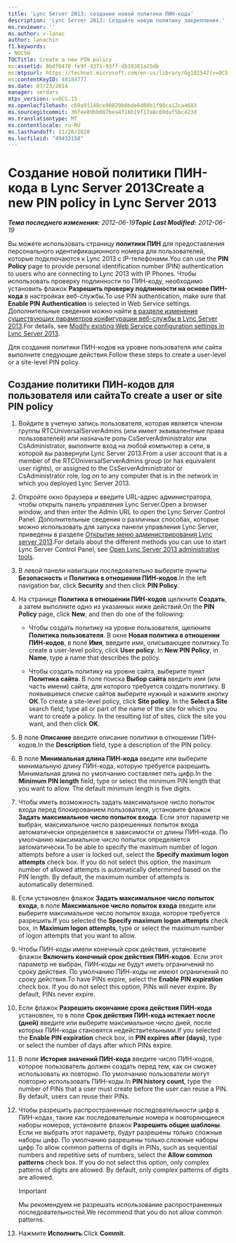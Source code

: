 ```yaml
---
title: 'Lync Server 2013: создание новой политики ПИН-кода'
description: 'Lync Server 2013: Создайте новую политику закрепления.'
ms.reviewer: ''
ms.author: v-lanac
author: lanachin
f1.keywords:
- NOCSH
TOCTitle: Create a new PIN policy
ms:assetid: 8bdf0478-fe9f-4371-93ff-db39381a25db
ms:mtpsurl: https://technet.microsoft.com/en-us/library/Gg182547(v=OCS.15)
ms:contentKeyID: 48184777
ms.date: 07/23/2014
manager: serdars
mtps_version: v=OCS.15
ms.openlocfilehash: c69a91148ce90829b8bde6d88b1f98ca12ca4683
ms.sourcegitcommit: 36fee89bb887bea4f18b19f17a8c69daf5bc423d
ms.translationtype: MT
ms.contentlocale: ru-RU
ms.lasthandoff: 11/26/2020
ms.locfileid: "49432158"
---
```

# <a name="create-a-new-pin-policy-in-lync-server-2013"></a><span data-ttu-id="d3ab3-103">Создание новой политики ПИН-кода в Lync Server 2013</span><span class="sxs-lookup"><span data-stu-id="d3ab3-103">Create a new PIN policy in Lync Server 2013</span></span>

<div data-xmlns="http://www.w3.org/1999/xhtml">

<div class="topic" data-xmlns="http://www.w3.org/1999/xhtml" data-msxsl="urn:schemas-microsoft-com:xslt" data-cs="https://msdn.microsoft.com/">

<div data-asp="https://msdn2.microsoft.com/asp">



</div>

<div id="mainSection">

<div id="mainBody"><span data-ttu-id="d3ab3-104">

<span> </span></span><span class="sxs-lookup"><span data-stu-id="d3ab3-104">

<span> </span></span></span>

<span data-ttu-id="d3ab3-105">_**Тема последнего изменения:** 2012-06-19_</span><span class="sxs-lookup"><span data-stu-id="d3ab3-105">_**Topic Last Modified:** 2012-06-19_</span></span>

<span data-ttu-id="d3ab3-106">Вы можете использовать страницу **политики ПИН** для предоставления персонального идентификационного номера для пользователей, которые подключаются к Lync 2013 с IP-телефонами.</span><span class="sxs-lookup"><span data-stu-id="d3ab3-106">You can use the **PIN Policy** page to provide personal identification number (PIN) authentication to users who are connecting to Lync 2013 with IP Phones.</span></span> <span data-ttu-id="d3ab3-107">Чтобы использовать проверку подлинности по ПИН-коду, необходимо установить флажок **Разрешить проверку подлинности на основе ПИН-кода** в настройках веб-службы.</span><span class="sxs-lookup"><span data-stu-id="d3ab3-107">To use PIN authentication, make sure that **Enable PIN Authentication** is selected in Web Service settings.</span></span> <span data-ttu-id="d3ab3-108">Дополнительные сведения можно найти [в разделе изменение существующих параметров конфигурации веб-службы в Lync Server 2013](lync-server-2013-modify-existing-web-service-configuration-settings.md).</span><span class="sxs-lookup"><span data-stu-id="d3ab3-108">For details, see [Modify existing Web Service configuration settings in Lync Server 2013](lync-server-2013-modify-existing-web-service-configuration-settings.md).</span></span>

<span data-ttu-id="d3ab3-109">Для создания политики ПИН-кодов на уровне пользователя или сайта выполните следующие действия.</span><span class="sxs-lookup"><span data-stu-id="d3ab3-109">Follow these steps to create a user-level or a site-level PIN policy.</span></span>

<div>

## <a name="to-create-a-user-or-site-pin-policy"></a><span data-ttu-id="d3ab3-110">Создание политики ПИН-кодов для пользователя или сайта</span><span class="sxs-lookup"><span data-stu-id="d3ab3-110">To create a user or site PIN policy</span></span>

1.  <span data-ttu-id="d3ab3-111">Войдите в учетную запись пользователя, которая является членом группы RTCUniversalServerAdmins (или имеет эквивалентные права пользователей) или назначьте роль CsServerAdministrator или CsAdministrator, выполните вход на любой компьютер в сети, в которой вы развернули Lync Server 2013.</span><span class="sxs-lookup"><span data-stu-id="d3ab3-111">From a user account that is a member of the RTCUniversalServerAdmins group (or has equivalent user rights), or assigned to the CsServerAdministrator or CsAdministrator role, log on to any computer that is in the network in which you deployed Lync Server 2013.</span></span>

2.  <span data-ttu-id="d3ab3-112">Откройте окно браузера и введите URL-адрес администратора, чтобы открыть панель управления Lync Server.</span><span class="sxs-lookup"><span data-stu-id="d3ab3-112">Open a browser window, and then enter the Admin URL to open the Lync Server Control Panel.</span></span> <span data-ttu-id="d3ab3-113">Дополнительные сведения о различных способах, которые можно использовать для запуска панели управления Lync Server, приведены в разделе [Открытие меню администрирования Lync server 2013](lync-server-2013-open-lync-server-administrative-tools.md).</span><span class="sxs-lookup"><span data-stu-id="d3ab3-113">For details about the different methods you can use to start Lync Server Control Panel, see [Open Lync Server 2013 administrative tools](lync-server-2013-open-lync-server-administrative-tools.md).</span></span>

3.  <span data-ttu-id="d3ab3-114">В левой панели навигации последовательно выберите пункты **Безопасность** и **Политика в отношении ПИН-кодов**.</span><span class="sxs-lookup"><span data-stu-id="d3ab3-114">In the left navigation bar, click **Security** and then click **PIN Policy**.</span></span>

4.  <span data-ttu-id="d3ab3-115">На странице **Политика в отношении ПИН-кодов** щелкните **Создать**, а затем выполните одно из указанных ниже действий.</span><span class="sxs-lookup"><span data-stu-id="d3ab3-115">On the **PIN Policy** page, click **New**, and then do one of the following:</span></span>
    
      - <span data-ttu-id="d3ab3-p103">Чтобы создать политику на уровне пользователя, щелкните **Политика пользователя**. В окне **Новая политика в отношении ПИН-кодов**, в поле **Имя**, введите имя, описывающее политику.</span><span class="sxs-lookup"><span data-stu-id="d3ab3-p103">To create a user-level policy, click **User policy**. In **New PIN Policy**, in **Name**, type a name that describes the policy.</span></span>
    
      - <span data-ttu-id="d3ab3-p104">Чтобы создать политику на уровне сайта, выберите пункт **Политика сайта**. В поле поиска **Выбор сайта** введите имя (или часть имени) сайта, для которого требуется создать политику. В появившемся списке сайтов выберите нужный и нажмите кнопку **ОК**.</span><span class="sxs-lookup"><span data-stu-id="d3ab3-p104">To create a site-level policy, click **Site policy**. In the **Select a Site** search field, type all or part of the name of the site for which you want to create a policy. In the resulting list of sites, click the site you want, and then click **OK**.</span></span>

5.  <span data-ttu-id="d3ab3-121">В поле **Описание** введите описание политики в отношении ПИН-кодов.</span><span class="sxs-lookup"><span data-stu-id="d3ab3-121">In the **Description** field, type a description of the PIN policy.</span></span>

6.  <span data-ttu-id="d3ab3-p105">В поле **Минимальная длина ПИН-кода** введите или выберите минимальную длину ПИН-кода, которую требуется разрешить. Минимальная длина по умолчанию составляет пять цифр.</span><span class="sxs-lookup"><span data-stu-id="d3ab3-p105">In the **Minimum PIN length** field, type or select the minimum PIN length that you want to allow. The default minimum length is five digits.</span></span>

7.  <span data-ttu-id="d3ab3-p106">Чтобы иметь возможность задать максимальное число попыток входа перед блокированием пользователя, установите флажок **Задать максимальное число попыток входа**. Если этот параметр не выбран, максимальное число разрешенных попыток входа автоматически определяется в зависимости от длины ПИН-кода. По умолчанию максимальное число попыток определяется автоматически.</span><span class="sxs-lookup"><span data-stu-id="d3ab3-p106">To be able to specify the maximum number of logon attempts before a user is locked out, select the **Specify maximum logon attempts** check box. If you do not select this option, the maximum number of allowed attempts is automatically determined based on the PIN length. By default, the maximum number of attempts is automatically determined.</span></span>

8.  <span data-ttu-id="d3ab3-127">Если установлен флажок **Задать максимальное число попыток входа**, в поле **Максимальное число попыток входа** введите или выберите максимальное число попыток входа, которое требуется разрешить.</span><span class="sxs-lookup"><span data-stu-id="d3ab3-127">If you selected the **Specify maximum logon attempts** check box, in **Maximum logon attempts**, type or select the maximum number of logon attempts that you want to allow.</span></span>

9.  <span data-ttu-id="d3ab3-p107">Чтобы ПИН-коды имели конечный срок действия, установите флажок **Включить конечный срок действия ПИН-кодов**. Если этот параметр не выбран, ПИН-коды не будут иметь ограничений по сроку действия. По умолчанию ПИН-коды не имеют ограничений по сроку действия.</span><span class="sxs-lookup"><span data-stu-id="d3ab3-p107">To have PINs expire, select the **Enable PIN expiration** check box. If you do not select this option, PINs will never expire. By default, PINs never expire.</span></span>

10. <span data-ttu-id="d3ab3-131">Если флажок **Разрешить окончание срока действия ПИН-кода** установлен, то в поле **Срок действия ПИН-кода истекает после (дней)** введите или выберите максимальное число дней, после которых ПИН-коды становятся недействительными.</span><span class="sxs-lookup"><span data-stu-id="d3ab3-131">If you selected the **Enable PIN expiration** check box, in **PIN expires after (days)**, type or select the number of days after which PINs expire.</span></span>

11. <span data-ttu-id="d3ab3-p108">В поле **История значений ПИН-кода** введите число ПИН-кодов, которое пользователь должен создать перед тем, как он сможет использовать их повторно. По умолчанию пользователи могут повторно использовать ПИН-коды.</span><span class="sxs-lookup"><span data-stu-id="d3ab3-p108">In **PIN history count**, type the number of PINs that a user must create before the user can reuse a PIN. By default, users can reuse their PINs.</span></span>

12. <span data-ttu-id="d3ab3-p109">Чтобы разрешить распространенные последовательности цифр в ПИН-кодах, такие как последовательные номера и повторяющиеся наборы номеров, установите флажок **Разрешить общие шаблоны**. Если не выбрать этот параметр, будут разрешены только сложные наборы цифр. По умолчанию разрешены только сложные наборы цифр.</span><span class="sxs-lookup"><span data-stu-id="d3ab3-p109">To allow common patterns of digits in PINs, such as sequential numbers and repetitive sets of numbers, select the **Allow common patterns** check box. If you do not select this option, only complex patterns of digits are allowed. By default, only complex patterns of digits are allowed.</span></span>
    
    <div>
    

    > [!IMPORTANT]  
    > <span data-ttu-id="d3ab3-137">Мы рекомендуем не разрешать использование распространенных последовательностей.</span><span class="sxs-lookup"><span data-stu-id="d3ab3-137">We recommend that you do not allow common patterns.</span></span>

    
    </div>

13. <span data-ttu-id="d3ab3-138">Нажмите **Исполнить**.</span><span class="sxs-lookup"><span data-stu-id="d3ab3-138">Click **Commit**.</span></span>

<span data-ttu-id="d3ab3-139"></div>

</div>

<span> </span>

</div>

</div>

</span><span class="sxs-lookup"><span data-stu-id="d3ab3-139"></div>

</div>

<span> </span>

</div>

</div>

</span></span></div>

